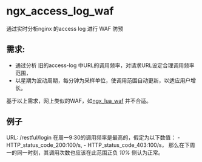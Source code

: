 ngx_access_log_waf
==================

通过实时分析nginx 的access log 进行 WAF 防预


需求:
-----

- 通过分析 旧的access-log 中URL的调用频率，对请求URL设定合理调用频率范围，
- 以星期为波动周期，每分钟为采样单位，使调用范围自动更新，以适应用户增长。


基于以上需求，网上类似的WAF，如[ngx_lua_waf](https://github.com/loveshell/ngx_lua_waf) 并不合适。


例子
----
  URL: /restful/login
  在周一9:30的调用频率是最高的，假定为以下数值：
    - HTTP_status_code_200:100/s, 
    - HTTP_status_code_403:100/s，
  那么在下周一的同一时刻，其调用次数也应该在此范围正负 *10%* 侧认为正常。
